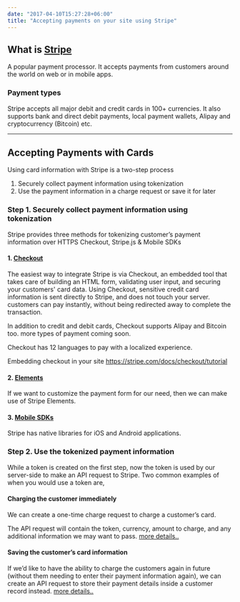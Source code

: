 ```yaml
---
date: "2017-04-10T15:27:28+06:00"
title: "Accepting payments on your site using Stripe"
---
```


## What is [Stripe](https://stripe.com/)
A popular payment processor. It accepts payments from customers around the world on web or in mobile apps.
  
### Payment types
Stripe accepts all major debit and credit cards in 100+ currencies. It also supports bank and direct debit payments, local payment wallets, Alipay and cryptocurrency (Bitcoin) etc.

---

## Accepting Payments with Cards

Using card information with Stripe is a two-step process

1. Securely collect payment information using tokenization
2. Use the payment information in a charge request or save it for later

### Step 1. Securely collect payment information using tokenization
Stripe provides three methods for tokenizing customer’s payment information over HTTPS
Checkout, Stripe.js & Mobile SDKs

#### 1. [Checkout](https://stripe.com/checkout)
The easiest way to integrate Stripe is via Checkout, an embedded tool that takes care of building an HTML form, validating user input, and securing your customers' card data. Using Checkout, sensitive credit card information is sent directly to Stripe, and does not touch your server. customers can pay instantly, without being redirected away to complete the transaction.

In addition to credit and debit cards, Checkout supports Alipay and Bitcoin too. more types of payment coming soon.

Checkout has 12 languages to pay with a localized experience.

Embedding checkout in your site
https://stripe.com/docs/checkout/tutorial

#### 2. [Elements](https://stripe.com/docs/quickstart#elements)
If we want to customize the payment form for our need, then we can make use of Stripe Elements.

#### 3. [Mobile SDKs](https://stripe.com/docs/mobile)
Stripe has native libraries for iOS and Android applications.

### Step 2. Use the tokenized payment information
While a token is created on the first step, now the token is used by our server-side to make an API request to Stripe. Two common examples of when you would use a token are,

#### Charging the customer immediately
We can create a one-time charge request to charge a customer’s card. 

The API request will contain the token, currency, amount to charge, and any additional information we may want to pass. [more details..](https://stripe.com/docs/quickstart#charge-immediately)

#### Saving the customer’s card information
If we’d like to have the ability to charge the customers again in future (without them needing to enter their payment information again), we can create an API request to store their payment details inside a customer record instead. [more details..](https://stripe.com/docs/quickstart#saving-card-information)